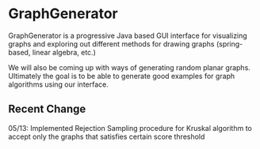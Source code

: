 # GraphGenerator

GraphGenerator is a progressive Java based GUI interface for visualizing graphs and exploring out different methods for drawing graphs (spring-based, linear algebra, etc.)

We will also be coming up with ways of generating random planar graphs. Ultimately the goal is to be able to generate good examples for graph algorithms using our interface.


## Recent Change
05/13: Implemented Rejection Sampling procedure for Kruskal algorithm to accept only the graphs that satisfies certain score threshold
